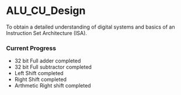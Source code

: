 # ALU_CU_Design
To obtain a detailed understanding of digital systems and basics of an Instruction Set Architecture (ISA).

### Current Progress
- 32 bit Full adder completed
- 32 bit Full subtractor completed
- Left Shift completed
- Right Shift completed
- Arthmetic Right shift completed
